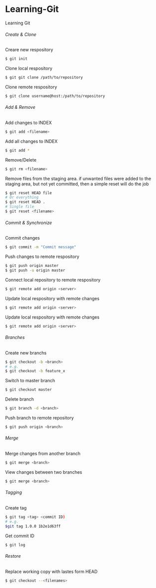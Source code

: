 # Learning-Git
Learning Git

###### Create & Clone

Creare new respository
```sh
$ git init
```

Clone local respository
```sh
$ git git clone /path/to/repository
```

Clone remote respository
```sh
$ git clone username@host:/path/to/repository

```
###### Add & Remove

Add changes to INDEX
```sh
$ git add <filename>
```

Add all changes to INDEX
```sh
$ git add *
```

Remove/Delete
```sh
$ git rm <filename>
```

Remove files from the staging area. if unwanted files were added to the staging area, but not yet committed, then a simple reset will do the job
```sh
$ git reset HEAD file
# Or everything
$ git reset HEAD .
# Single file
$ git reset <filename>
```

###### Commit & Synchronize

Commit changes
```sh
$ git commit -m "Commit message"
```

Push changes to remote respository
```sh
$ git push origin master
$ git push -u origin master
```

Connect local repository to remote respository
```sh
$ git remote add origin <server>
```

Update local respository with remote changes
```sh
$ git remote add origin <server>
```

Update local respository with remote changes
```sh
$ git remote add origin <server>
```

###### Branches

Create new branchs
```sh
$ git checkout -b <branch>
# e.g.
$ git checkout -b feature_x
```

Switch to master branch
```sh
$ git checkout master
```

Delete branch
```sh
$ git branch -d <branch>
```

Push branch to remote repository
```sh
$ git push origin <branch>
```

###### Merge

Merge changes from another branch
```sh
$ git merge <branch>
```

View changes between two branches
```sh
$ git merge <branch>
```

###### Tagging

Create tag
```sh
$ git tag <tag> <commit ID)
# e.g.
$git tag 1.0.0 1b2e1d63ff
```

Get commit ID
```sh
$ git log
```

###### Restore

Replace working copy with lastes form HEAD
```sh
$ git checkout --<filenames>
```
